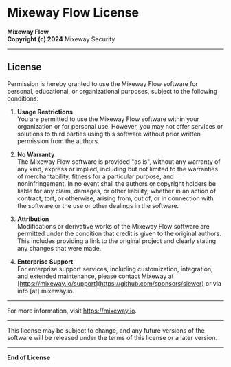 # Mixeway Flow License

**Mixeway Flow**  
**Copyright (c) 2024** Mixeway Security

---

## License

Permission is hereby granted to use the Mixeway Flow software for personal, educational, or organizational purposes, subject to the following conditions:

1. **Usage Restrictions**  
   You are permitted to use the Mixeway Flow software within your organization or for personal use. However, you may not offer services or solutions to third parties using this software without prior written permission from the authors.

2. **No Warranty**  
   The Mixeway Flow software is provided "as is", without any warranty of any kind, express or implied, including but not limited to the warranties of merchantability, fitness for a particular purpose, and noninfringement. In no event shall the authors or copyright holders be liable for any claim, damages, or other liability, whether in an action of contract, tort, or otherwise, arising from, out of, or in connection with the software or the use or other dealings in the software.

3. **Attribution**  
   Modifications or derivative works of the Mixeway Flow software are permitted under the condition that credit is given to the original authors. This includes providing a link to the original project and clearly stating any changes that were made.

4. **Enterprise Support**  
   For enterprise support services, including customization, integration, and extended maintenance, please contact Mixeway at [https://mixeway.io/support](https://github.com/sponsors/siewer) or via info [at] mixeway.io.

---

For more information, visit https://mixeway.io.

---

This license may be subject to change, and any future versions of the software will be released under the terms of this license or a later version.

---

**End of License**
